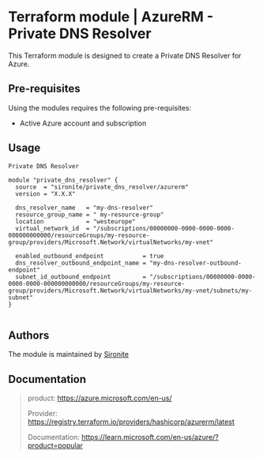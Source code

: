 # Terraform module | AzureRM - Private DNS Resolver

This Terraform module is designed to create a Private DNS Resolver for Azure.

## Pre-requisites

Using the modules requires the following pre-requisites:
 * Active Azure account and subscription 

## Usage

`Private DNS Resolver`

```hcl
module "private_dns_resolver" {
  source  = "sironite/private_dns_resolver/azurerm"
  version = "X.X.X"

  dns_resolver_name   = "my-dns-resolver"
  resource_group_name = " my-resource-group"
  location            = "westeurope"
  virtual_network_id  = "/subscriptions/00000000-0000-0000-0000-000000000000/resourceGroups/my-resource-group/providers/Microsoft.Network/virtualNetworks/my-vnet"

  enabled_outbound_endpoint           = true
  dns_resolver_outbound_endpoint_name = "my-dns-resolver-outbound-endpoint"
  subnet_id_outbound_endpoint         = "/subscriptions/00000000-0000-0000-0000-000000000000/resourceGroups/my-resource-group/providers/Microsoft.Network/virtualNetworks/my-vnet/subnets/my-subnet"
}


```

## Authors

The module is maintained by [Sironite](https://github.com/sironite)

## Documentation

> product: https://azure.microsoft.com/en-us/
> 
> Provider: https://registry.terraform.io/providers/hashicorp/azurerm/latest
> 
> Documentation: https://learn.microsoft.com/en-us/azure/?product=popular
